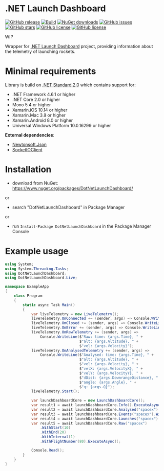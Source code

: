 # .NET Launch Dashboard
[![GitHub release](https://img.shields.io/github/release/Tearth/.NET-Launch-Dashboard.svg)](https://github.com/Tearth/.NET-Launch-Dashboard/releases)
[![Build](https://travis-ci.org/Tearth/.NET-Launch-Dashboard.svg?branch=develop)](https://travis-ci.org/Tearth/.NET-Launch-Dashboard)
[![NuGet downloads](https://img.shields.io/nuget/dt/.NET-Launch-Dashboard.svg)](https://www.nuget.org/packages/.NET-Launch-Dashboard/)
[![GitHub issues](https://img.shields.io/github/issues/Tearth/.NET-Launch-Dashboard.svg)](https://github.com/Tearth/.NET-Launch-Dashboard/issues)
[![GitHub stars](https://img.shields.io/github/stars/Tearth/.NET-Launch-Dashboard.svg)](https://github.com/Tearth/.NET-Launch-Dashboard/stargazers)
[![GitHub license](https://img.shields.io/github/license/Tearth/.NET-Launch-Dashboard.svg)](https://github.com/Tearth/.NET-Launch-Dashboard/blob/master/LICENSE)
[![GitHub license](https://img.shields.io/badge/Doxygen-gh--pages-blue)](https://tearth.github.io/.NET-Launch-Dashboard/)

WIP

Wrapper for [.NET Launch Dashboard](https://github.com/shahar603/Launch-Dashboard-API) project, providing information about the telemetry of launching rockets.

# Minimal requirements
Library is build on [.NET Standard 2.0](https://docs.microsoft.com/en-us/dotnet/standard/net-standard) which contains support for:
 * .NET Framework 4.6.1 or higher
 * .NET Core 2.0 or higher
 * Mono 5.4 or higher
 * Xamarin.iOS 10.14 or higher
 * Xamarin.Mac 3.8 or higher
 * Xamarin.Android 8.0 or higher
 * Universal Windows Platform 10.0.16299 or higher

**External dependencies:**
 * [Newtonsoft.Json](https://github.com/JamesNK/Newtonsoft.Json)
 * [SocketIOClient](https://github.com/doghappy/socket.io-client-csharp)

# Installation
 * download from NuGet: https://www.nuget.org/packages/DotNetLaunchDashboard/

or

 * search "DotNetLaunchDashboard" in Package Manager

or

 * run `Install-Package DotNetLaunchDashboard` in the Package Manager Console

# Example usage
```csharp
using System;
using System.Threading.Tasks;
using DotNetLaunchDashboard;
using DotNetLaunchDashboard.Live;

namespace ExampleApp
{
    class Program
    {
        static async Task Main()
        {
            var liveTelemetry = new LiveTelemetry();
            liveTelemetry.OnConnected += (sender, args) => Console.WriteLine("Connected to the live telemetry stream");
            liveTelemetry.OnClosed += (sender, args) => Console.WriteLine($"Disconnected from the live telemetry stream (reason: {args})");
            liveTelemetry.OnError += (sender, args) => Console.WriteLine($"Error: {args.Text}");
            liveTelemetry.OnRawTelemetry += (sender, args) =>
                Console.WriteLine($"Raw: time: {args.Time}, " +
                                  $"alt: {args.Altitude}, " +
                                  $"vel: {args.Velocity}");
            liveTelemetry.OnAnalysedTelemetry += (sender, args) =>
                Console.WriteLine($"Analysed: time: {args.Time}, " +
                                  $"alt: {args.Altitude}, " +
                                  $"vel: {args.Velocity}, " +
                                  $"velX: {args.VelocityX}, " +
                                  $"velY: {args.VelocityY}, " +
                                  $"dDist: {args.DownrangeDistance}, " +
                                  $"angle: {args.Angle}, " +
                                  $"q: {args.Q}");
            liveTelemetry.Start();
            
            var launchDashboardCore = new LaunchDashboardCore();
            var result1 = await launchDashboardCore.Info().ExecuteAsync();
            var result2 = await launchDashboardCore.Analysed("spacex").WithFlightNumber(80).ExecuteAsync();
            var result3 = await launchDashboardCore.Events("spacex").WithFlightNumber(80).ExecuteAsync();
            var result4 = await launchDashboardCore.Launches("spacex").WithFlightNumber(80).ExecuteAsync();
            var result5 = await launchDashboardCore.Raw("spacex")
                .WithStart(10)
                .WithEnd(20)
                .WithInterval(1)
                .WithFlightNumber(80).ExecuteAsync();

            Console.Read();
        }
    }
}
```
